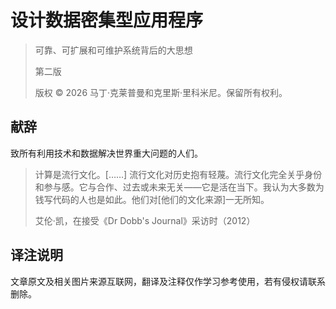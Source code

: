 # 设计数据密集型应用程序

> 可靠、可扩展和可维护系统背后的大思想
>
> 第二版
>
> 版权 © 2026 马丁·克莱普曼和克里斯·里科米尼。保留所有权利。

## 献辞

致所有利用技术和数据解决世界重大问题的人们。

> 计算是流行文化。[……] 流行文化对历史抱有轻蔑。流行文化完全关乎身份和参与感。它与合作、过去或未来无关——它是活在当下。我认为大多数为钱写代码的人也是如此。他们对[他们的文化来源]一无所知。
>
> 艾伦·凯，在接受《Dr Dobb's Journal》采访时（2012）

## 译注说明

文章原文及相关图片来源互联网，翻译及注释仅作学习参考使用，若有侵权请联系删除。
